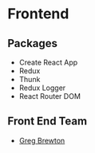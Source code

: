 # Frontend

## Packages

 * Create React App
 * Redux
 * Thunk
 * Redux Logger
 * React Router DOM

 ## Front End Team

 * [Greg Brewton](https://www.github.com/bus42)